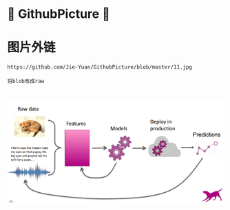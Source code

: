 # :rocket: GithubPicture :facepunch:


# 图片外链
```
https://github.com/Jie-Yuan/GithubPicture/blob/master/11.jpg

将blob改成raw
```
# ![Picture][1]
[1]: https://github.com/Jie-Yuan/GithubPicture/raw/master/11.jpg
